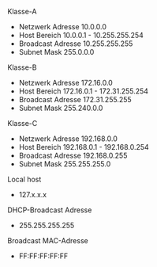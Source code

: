 Klasse-A
- Netzwerk Adresse
  10.0.0.0
- Host Bereich 
  10.0.0.1 - 10.255.255.254
- Broadcast Adresse 
  10.255.255.255
- Subnet Mask
  255.0.0.0

Klasse-B
- Netzwerk Adresse
  172.16.0.0
- Host Bereich
  172.16.0.1 - 172.31.255.254
- Broadcast Adresse
  172.31.255.255
- Subnet Mask
  255.240.0.0

Klasse-C
- Netzwerk Adresse
  192.168.0.0
- Host Bereich
  192.168.0.1 - 192.168.0.254
- Broadcast Adresse
  192.168.0.255
- Subnet Mask
  255.255.255.0

Local host
- 127.x.x.x

DHCP-Broadcast Adresse
- 255.255.255.255

Broadcast MAC-Adresse 
- FF:FF:FF:FF:FF